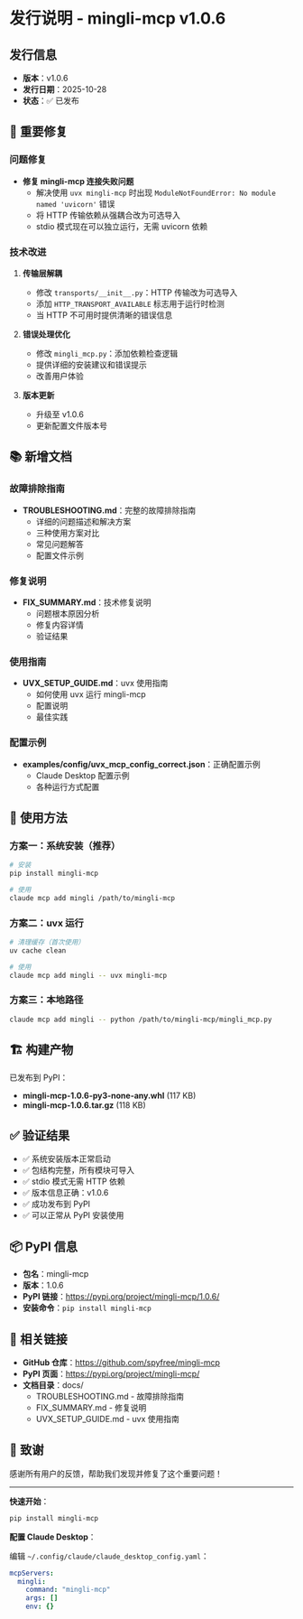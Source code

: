 # 发行说明 - mingli-mcp v1.0.6

## 发行信息

- **版本**：v1.0.6
- **发行日期**：2025-10-28
- **状态**：✅ 已发布

## 🔧 重要修复

### 问题修复

- **修复 mingli-mcp 连接失败问题**
  - 解决使用 `uvx mingli-mcp` 时出现 `ModuleNotFoundError: No module named 'uvicorn'` 错误
  - 将 HTTP 传输依赖从强耦合改为可选导入
  - stdio 模式现在可以独立运行，无需 uvicorn 依赖

### 技术改进

1. **传输层解耦**
   - 修改 `transports/__init__.py`：HTTP 传输改为可选导入
   - 添加 `HTTP_TRANSPORT_AVAILABLE` 标志用于运行时检测
   - 当 HTTP 不可用时提供清晰的错误信息

2. **错误处理优化**
   - 修改 `mingli_mcp.py`：添加依赖检查逻辑
   - 提供详细的安装建议和错误提示
   - 改善用户体验

3. **版本更新**
   - 升级至 v1.0.6
   - 更新配置文件版本号

## 📚 新增文档

### 故障排除指南

- **TROUBLESHOOTING.md**：完整的故障排除指南
  - 详细的问题描述和解决方案
  - 三种使用方案对比
  - 常见问题解答
  - 配置文件示例

### 修复说明

- **FIX_SUMMARY.md**：技术修复说明
  - 问题根本原因分析
  - 修复内容详情
  - 验证结果

### 使用指南

- **UVX_SETUP_GUIDE.md**：uvx 使用指南
  - 如何使用 uvx 运行 mingli-mcp
  - 配置说明
  - 最佳实践

### 配置示例

- **examples/config/uvx_mcp_config_correct.json**：正确配置示例
  - Claude Desktop 配置示例
  - 各种运行方式配置

## 🚀 使用方法

### 方案一：系统安装（推荐）

```bash
# 安装
pip install mingli-mcp

# 使用
claude mcp add mingli /path/to/mingli-mcp
```

### 方案二：uvx 运行

```bash
# 清理缓存（首次使用）
uv cache clean

# 使用
claude mcp add mingli -- uvx mingli-mcp
```

### 方案三：本地路径

```bash
claude mcp add mingli -- python /path/to/mingli-mcp/mingli_mcp.py
```

## 🏗️ 构建产物

已发布到 PyPI：

- **mingli-mcp-1.0.6-py3-none-any.whl** (117 KB)
- **mingli-mcp-1.0.6.tar.gz** (118 KB)

## ✅ 验证结果

- ✅ 系统安装版本正常启动
- ✅ 包结构完整，所有模块可导入
- ✅ stdio 模式无需 HTTP 依赖
- ✅ 版本信息正确：v1.0.6
- ✅ 成功发布到 PyPI
- ✅ 可以正常从 PyPI 安装使用

## 📦 PyPI 信息

- **包名**：mingli-mcp
- **版本**：1.0.6
- **PyPI 链接**：https://pypi.org/project/mingli-mcp/1.0.6/
- **安装命令**：`pip install mingli-mcp`

## 🔗 相关链接

- **GitHub 仓库**：https://github.com/spyfree/mingli-mcp
- **PyPI 页面**：https://pypi.org/project/mingli-mcp/
- **文档目录**：docs/
  - TROUBLESHOOTING.md - 故障排除指南
  - FIX_SUMMARY.md - 修复说明
  - UVX_SETUP_GUIDE.md - uvx 使用指南

## 🙏 致谢

感谢所有用户的反馈，帮助我们发现并修复了这个重要问题！

---

**快速开始**：

```bash
pip install mingli-mcp
```

**配置 Claude Desktop**：

编辑 `~/.config/claude/claude_desktop_config.yaml`：

```yaml
mcpServers:
  mingli:
    command: "mingli-mcp"
    args: []
    env: {}
```
